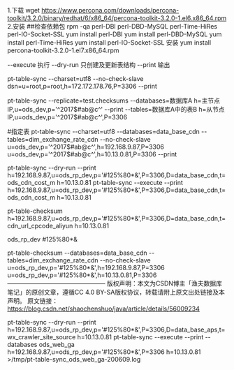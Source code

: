 1.下载
wget https://www.percona.com/downloads/percona-toolkit/3.2.0/binary/redhat/6/x86_64/percona-toolkit-3.2.0-1.el6.x86_64.rpm
2.安装
##检查依赖包
rpm -qa perl-DBI perl-DBD-MySQL perl-Time-HiRes perl-IO-Socket-SSL
yum install perl-DBI
yum install perl-DBD-MySQL
yum install perl-Time-HiRes
yum install perl-IO-Socket-SSL
安装 
yum install  percona-toolkit-3.2.0-1.el7.x86_64.rpm

--execute  执行 
--dry-run  只创建及更新表结构
--print    输出 


pt-table-sync --charset=utf8 --no-check-slave dsn=u=root,p=root,h=172.172.178.76,P=3306 --print


pt-table-sync --replicate=test.checksums --databases=数据库A h=主节点IP,u=ods_dev,p='^2017$#ab@c^' --print --tables=数据库A中的表B h=从节点IP,u=ods_dev,p='^2017$#ab@c^',P=3306

#指定表
pt-table-sync --charset=utf8 --databases=data_base_cdn --tables=dim_exchange_rate_cdn --no-check-slave u=ods_dev,p='^2017$#ab@c^',h=192.168.9.87,P=3306 u=ods_dev,p='^2017$#ab@c^',h=10.13.0.81,P=3306 --print


pt-table-sync  --dry-run --print h=192.168.9.87,u=ods_rp_dev,p='#125%80*&',P=3306,D=data_base_cdn,t=ods_cdn_cost_m h=10.13.0.81
pt-table-sync --execute --print h=192.168.9.87,u=ods_rp_dev,p='#125%80*&',P=3306,D=data_base_cdn,t=ods_cdn_cost_m h=10.13.0.81

pt-table-checksum  h=192.168.9.87,u=ods_rp_dev,p='#125%80*&',P=3306,D=data_base_cdn,t=cdn_url_cpcode_aliyun h=10.13.0.81

ods_rp_dev	#125%80*&

pt-table-checksum --databases=data_base_cdn --tables=dim_exchange_rate_cdn --no-check-slave u=ods_rp_dev,p='#125%80*&',h=192.168.9.87,P=3306 u=ods_rp_dev,p='#125%80*&',h=10.13.0.81,P=3306
————————————————
版权声明：本文为CSDN博主「渔夫数据库笔记」的原创文章，遵循CC 4.0 BY-SA版权协议，转载请附上原文出处链接及本声明。
原文链接：https://blog.csdn.net/shaochenshuo/java/article/details/56009234


pt-table-sync  --dry-run --print h=192.168.9.87,u=ods_rp_dev,p='#125%80*&',P=3306,D=data_base_aps,t=wx_crawler_site_source h=10.13.0.81
pt-table-sync --execute --print --databases ods_web_ga h=192.168.9.87,u=ods_rp_dev,p='#125%80*&',P=3306 h=10.13.0.81 >/tmp/pt-table-sync_ods_web_ga-200609.log

